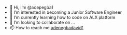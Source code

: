 - 👋 Hi, I’m @adepegba1
- 👀 I’m interested in becoming a Junior Software Engineer
- 🌱 I’m currently learning how to code on ALX platform
- 💞️ I’m looking to collaborate on ...
- 📫 How to reach me [adepegbadavid1](https://twitter.com/adepegbadavid1)

<!---
adepegba1/adepegba1 is a ✨ special ✨ repository because its `README.md` (this file) appears on your GitHub profile.
You can click the Preview link to take a look at your changes.
--->
